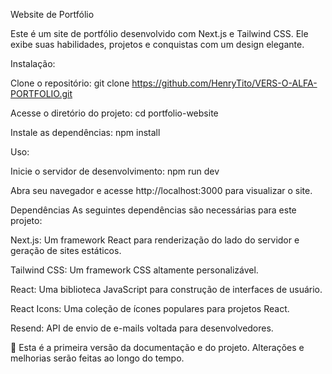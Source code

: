 Website de Portfólio

Este é um site de portfólio desenvolvido com Next.js e Tailwind CSS. Ele exibe suas habilidades, projetos e conquistas com um design elegante.

Instalação:

Clone o repositório:
git clone https://github.com/HenryTito/VERS-O-ALFA-PORTFOLIO.git

Acesse o diretório do projeto:
cd portfolio-website

Instale as dependências:
npm install

Uso:

Inicie o servidor de desenvolvimento:
npm run dev

Abra seu navegador e acesse http://localhost:3000 para visualizar o site.

Dependências
As seguintes dependências são necessárias para este projeto:

Next.js: Um framework React para renderização do lado do servidor e geração de sites estáticos.

Tailwind CSS: Um framework CSS altamente personalizável.

React: Uma biblioteca JavaScript para construção de interfaces de usuário.

React Icons: Uma coleção de ícones populares para projetos React.

Resend: API de envio de e-mails voltada para desenvolvedores.

🔧 Esta é a primeira versão da documentação e do projeto. Alterações e melhorias serão feitas ao longo do tempo.
